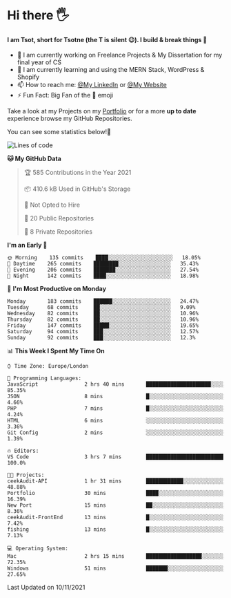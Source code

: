 # Hi there :raised_hand_with_fingers_splayed:
#### I am Tsot, short for Tsotne (the T is silent :wink:). I build & break things :space_invader:
- :telescope: I am currently working on Freelance Projects & My Dissertation for my final year of CS
- :seedling: I am currently learning and using the MERN Stack, WordPress & Shopify
- :mailbox: How to reach me: [@My LinkedIn](https://www.linkedin.com/in/tsotne-gvadzabia/) or [@My Website](https://tsotnegvadzabia.me/contact)
- :zap: Fun Fact: Big Fan of the :space_invader: emoji

Take a look at my Projects on my [Portfolio](https://tsotne.co.uk/) or for a more **up to date** experience browse my GitHub Repositories.

You can see some statistics below!:space_invader:
<!--START_SECTION:waka-->
![Lines of code](https://img.shields.io/badge/From%20Hello%20World%20I%27ve%20Written-3.5%20million%20lines%20of%20code-blue)

**🐱 My GitHub Data** 

> 🏆 585 Contributions in the Year 2021
 > 
> 📦 410.6 kB Used in GitHub's Storage 
 > 
> 🚫 Not Opted to Hire
 > 
> 📜 20 Public Repositories 
 > 
> 🔑 8 Private Repositories  
 > 
**I'm an Early 🐤** 

```text
🌞 Morning    135 commits    ████░░░░░░░░░░░░░░░░░░░░░   18.05% 
🌆 Daytime    265 commits    ████████░░░░░░░░░░░░░░░░░   35.43% 
🌃 Evening    206 commits    ███████░░░░░░░░░░░░░░░░░░   27.54% 
🌙 Night      142 commits    ████░░░░░░░░░░░░░░░░░░░░░   18.98%

```
📅 **I'm Most Productive on Monday** 

```text
Monday       183 commits    ██████░░░░░░░░░░░░░░░░░░░   24.47% 
Tuesday      68 commits     ██░░░░░░░░░░░░░░░░░░░░░░░   9.09% 
Wednesday    82 commits     ██░░░░░░░░░░░░░░░░░░░░░░░   10.96% 
Thursday     82 commits     ██░░░░░░░░░░░░░░░░░░░░░░░   10.96% 
Friday       147 commits    █████░░░░░░░░░░░░░░░░░░░░   19.65% 
Saturday     94 commits     ███░░░░░░░░░░░░░░░░░░░░░░   12.57% 
Sunday       92 commits     ███░░░░░░░░░░░░░░░░░░░░░░   12.3%

```


📊 **This Week I Spent My Time On** 

```text
⌚︎ Time Zone: Europe/London

💬 Programming Languages: 
JavaScript               2 hrs 40 mins       █████████████████████░░░░   85.35% 
JSON                     8 mins              █░░░░░░░░░░░░░░░░░░░░░░░░   4.66% 
PHP                      7 mins              █░░░░░░░░░░░░░░░░░░░░░░░░   4.24% 
HTML                     6 mins              ░░░░░░░░░░░░░░░░░░░░░░░░░   3.36% 
Git Config               2 mins              ░░░░░░░░░░░░░░░░░░░░░░░░░   1.39%

🔥 Editors: 
VS Code                  3 hrs 7 mins        █████████████████████████   100.0%

🐱‍💻 Projects: 
ceekAudit-API            1 hr 31 mins        ████████████░░░░░░░░░░░░░   48.88% 
Portfolio                30 mins             ████░░░░░░░░░░░░░░░░░░░░░   16.39% 
New Port                 15 mins             ██░░░░░░░░░░░░░░░░░░░░░░░   8.36% 
ceekAudit-FrontEnd       13 mins             █░░░░░░░░░░░░░░░░░░░░░░░░   7.42% 
fishing                  13 mins             █░░░░░░░░░░░░░░░░░░░░░░░░   7.13%

💻 Operating System: 
Mac                      2 hrs 15 mins       ██████████████████░░░░░░░   72.35% 
Windows                  51 mins             ███████░░░░░░░░░░░░░░░░░░   27.65%

```


 Last Updated on 10/11/2021
<!--END_SECTION:waka-->
